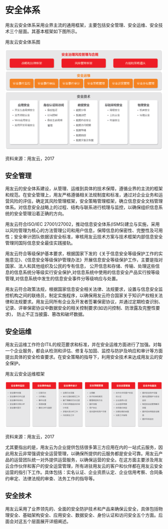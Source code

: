 # 安全体系
用友云安全体系采用业界主流的通用框架，主要包括安全管理、安全运维、安全技术三个层面。其基本框架如下图所示。

用友云安全体系图

![](/articles/security/1-/images/image2.png)
 
资料来源：用友云，2017 
## 安全管理
用友云的安全体系建设，从管理、运维到具体的技术保障，遵循业界的主流的框架和规范。在安全管理上，用友严格遵循相关法规制度和标准，通过对企业业务和运营风险的评估，确定其风险管理框架，安全策略管理框架，确立信息安全文档管理体系。对信息安全战略上的过程、结构与联系进行梳理与监控，以确保组织信息系统的安全管理沿着正确的方向。

用友云符合ISO/IEC 27001/27002，推动信息安全体系(ISMS)建立与实施，采用以风险管理为核心的方法管理公司和用户信息，保障信息的保密性、完整性及可用性；安全审计团队依据该安全标准，审核用友云技术方案与技术框架内部信息安全管理同国际信息安全最佳实践接轨。

用友云符合等级保护基本要求，根据国家下发的《关于信息安全等级保护工作的实施意见》、《信息安全等级保护管理办法》开展信息安全等级保护工作，主要是指对国家、法人和其他组织及公民的专有信息， 公开信息和存储、传输、处理这些信息的信息系统分等级实行安全保护,对信息系统中使用的信息安全产品实行按等级管理,对信息系统中发生的信息安全事件分等级响应与处置。

用友云符合政策法规，根据国家信息安全相关法律、法规要求，设置与信息安全监控机构之间的联络员，制定实施程序，以确保用友云符合国家关于知识产权相关法律和法规要求。用友云同所有企业及开发者签署保密协议，并通过定期检查识别、记录、评审保密协议中数据安全的相关控制要求(如访问控制、防泄露及完整性要求)， 防止不正当披露、篡改和破坏数据。
## 安全运维
用友云运维工作符合ITIL的规范要求和标准，并在安全运维方面进行了加强。对每一个企业服务，都会从检测和评估、修复与加固、监控与防护及响应和审计等方面提出具体的安全检查要求。在安全策略的指导下，利用安全技术来达成用友云的安全保护。

用友云安全运维框架

![](/articles/security/1-/images/image3.png)


资料来源：用友云，2017

尤其要指出的是，用友云为企业提供包括很多第三方应用在内的一站式云服务，因此用友云非常强调安全运营管理，以确保所提供的云服务都是安全可靠。用友云产品的运营团队统一对外提供运营服务，以确保运营的安全。在这方面主要涉及用友云合作伙伴和客户的安全运营管理，所有进驻用友云的客户和伙伴都在用友云安全运营的指引下工作。具体包括：实名认证、企业资质认定、企业信用考察、合同条约审定、法律法规的审查、法务工作的指导等。
## 安全技术
用友云采用了业界领先的、全面的安全防护技术和产品来确保云安全，具体包括物理安全、基础架构安全、应用安全、数据安全、身份认证和访问安全五个方面。后面会对这五个层面展开详细阐述。

